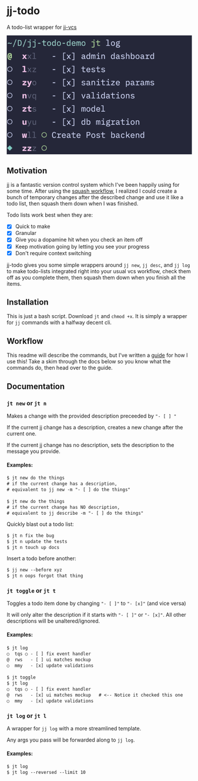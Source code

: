 # jj-todo

A todo-list wrapper for [jj-vcs](https://github.com/jj-vcs/jj)

![screenshot of jt log](docs/screenshot@2x.png "screenshot of jt log")

## Motivation

jj is a fantastic version control system which I've been happily using for some time. After using the [squash workflow](https://steveklabnik.github.io/jujutsu-tutorial/real-world-workflows/the-squash-workflow.html), I realized I could create a bunch of temporary changes after the described change and use it like a todo list, then squash them down when I was finished.

Todo lists work best when they are:

- [x] Quick to make
- [x] Granular
- [x] Give you a dopamine hit when you check an item off
- [x] Keep motivation going by letting you see your progress
- [x] Don't require context switching

jj-todo gives you some simple wrappers around `jj new`, `jj desc`, and `jj log` to make todo-lists integrated right into your usual vcs workflow, check them off as you complete them, then squash them down when you finish all the items.

## Installation

This is just a bash script. Download `jt` and `chmod +x`. It is simply a wrapper for `jj` commands with a halfway decent cli.

## Workflow

This readme will describe the commands, but I've written a [guide](docs/guide.md) for how I use this! Take a skim through the docs below so you know what the commands do, then head over to the guide. 

## Documentation

### `jt new` or `jt n`

Makes a change with the provided description preceeded by `"- [ ] "`

If the current jj change has a description, creates a new change after the current one.

If the current jj change has no description, sets the description to the message you provide.

#### Examples:

```shell
$ jt new do the things
# if the current change has a description,
# equivalent to jj new -m "- [ ] do the things"

$ jt new do the things
# if the current change has NO description,
# equivalent to jj describe -m "- [ ] do the things"
```

Quickly blast out a todo list:

```shell
$ jt n fix the bug
$ jt n update the tests
$ jt n touch up docs
```

Insert a todo before another:

```shell
$ jj new --before xyz
$ jt n oops forgot that thing
```

### `jt toggle` or `jt t`

Toggles a todo item done by changing `"- [ ]"` to `"- [x]"` (and vice versa)

It will only alter the description if it starts with `"- [ ]"` or `"- [x]"`. All other descriptions will be unaltered/ignored.

#### Examples:

```shell
$ jt log
○  tqs ○ - [ ] fix event handler
@  rws   - [ ] ui matches mockup
○  mmy   - [x] update validations

$ jt toggle
$ jt log
○  tqs ○ - [ ] fix event handler
@  rws   - [x] ui matches mockup   # <-- Notice it checked this one
○  mmy   - [x] update validations
```

### `jt log` or `jt l`

A wrapper for `jj log` with a more streamlined template.

Any args you pass will be forwarded along to `jj log`.

#### Examples:

```shell
$ jt log
$ jt log --reversed --limit 10
```
